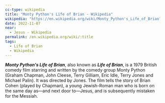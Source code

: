 ```yaml
---
cc-type: wikipedia
title: "Monty Python's Life of Brian - Wikipedia"
wikipedia: "https://en.wikipedia.org/wiki/Monty_Python's_Life_of_Brian"
date: 2022-11-07
near:
  - Jesus - Wikipedia
permalink: /en.wikipedia.org/wiki/:title
tags:
  - Life of Brian
  - Wikipedia
---
```

***Monty Python's Life of Brian***, also known as ***Life of Brian***, is a 1979 British comedy film starring and written by the comedy group Monty Python (Graham Chapman, John Cleese, Terry Gilliam, Eric Idle, Terry Jones and Michael Palin). It was directed by Jones. The film tells the story of Brian Cohen (played by Chapman), a young Jewish-Roman man who is born on the same day as—and next door to—Jesus, and is subsequently mistaken for the Messiah.